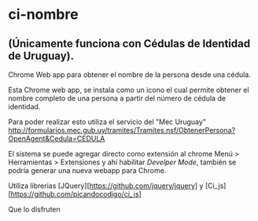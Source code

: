 # ci-nombre
## (Únicamente funciona con Cédulas de Identidad de Uruguay).

Chrome Web app para obtener el nombre de la persona desde una cédula.

Esta Chrome web app, se instala como un icono el cual permite obtener el nombre completo de una persona a partir del número de cédula de identidad.

Para poder realizar esto utiliza el servicio del "Mec Uruguay" http://formularios.mec.gub.uy/tramites/Tramites.nsf/ObtenerPersona?OpenAgent&Cedula=CEDULA

El sistema se puede agregar directo como extensión al chrome  Menú > Herramientas > Extensiones y ahí habilitar *Develper Mode*, también se podría generar una nueva webapp para Chrome.

Utiliza librerias [JQuery][https://github.com/jquery/jquery] y [Ci_js][https://github.com/picandocodigo/ci_js] 


Que lo disfruten
